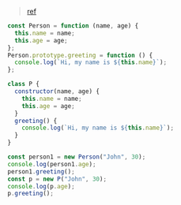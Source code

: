 > [ref](https://www.bilibili.com/video/BV1UX4y1C7gQ/?spm_id_from=333.788&vd_source=d6afd7eedd9f9c940321c63f0a1539e3)

```js
const Person = function (name, age) {
  this.name = name;
  this.age = age;
};
Person.prototype.greeting = function () {
  console.log(`Hi, my name is ${this.name}`);
};

class P {
  constructor(name, age) {
    this.name = name;
    this.age = age;
  }
  greeting() {
    console.log(`Hi, my name is ${this.name}`);
  }
}

const person1 = new Person("John", 30);
console.log(person1.age);
person1.greeting();
const p = new P("John", 30);
console.log(p.age);
p.greeting();
```
